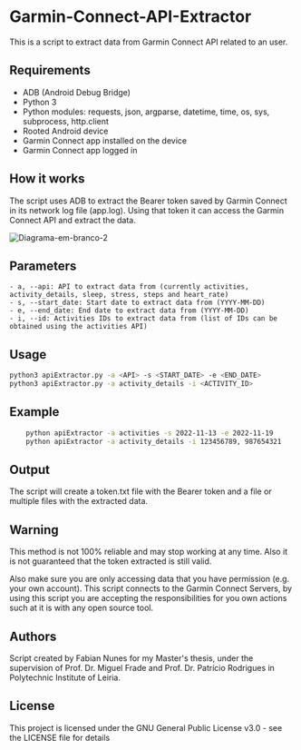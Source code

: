 # Garmin-Connect-API-Extractor

This is a script to extract data from Garmin Connect API related to an user.

## Requirements
 - ADB (Android Debug Bridge)
 - Python 3
 - Python modules: requests, json, argparse, datetime, time, os, sys, subprocess, http.client
 - Rooted Android device
 - Garmin Connect app installed on the device
 - Garmin Connect app logged in

## How it works

The script uses ADB to extract the Bearer token saved by Garmin Connect in its network log file (app.log).
Using that token it can access the Garmin Connect API and extract the data.

<img src="https://i.ibb.co/Y8BfCTj/Diagrama-em-branco-2.png" alt="Diagrama-em-branco-2" border="0">

## Parameters
    - a, --api: API to extract data from (currently activities, activity_details, sleep, stress, steps and heart_rate)
    - s, --start_date: Start date to extract data from (YYYY-MM-DD)
    - e, --end_date: End date to extract data from (YYYY-MM-DD)
    - i, --id: Activities IDs to extract data from (list of IDs can be obtained using the activities API)

## Usage

```bash
python3 apiExtractor.py -a <API> -s <START_DATE> -e <END_DATE>
python3 apiExtractor.py -a activity_details -i <ACTIVITY_ID>
```

## Example

```bash
    python apiExtractor -a activities -s 2022-11-13 -e 2022-11-19
    python apiExtractor -a activity_details -i 123456789, 987654321
```

## Output

The script will create a token.txt file with the Bearer token and a file or multiple files with the extracted data.

## Warning

This method is not 100% reliable and may stop working at any time. Also it is not guaranteed that the token extracted is still valid.

Also make sure you are only accessing data that you have permission (e.g. your own account). This script connects to the Garmin Connect
Servers, by using this script you are accepting the responsibilities for you own actions such at it is with any open source tool.

## Authors

Script created by Fabian Nunes for my Master's thesis, under the supervision of Prof. Dr. Miguel Frade and Prof. Dr. Patrício Rodrigues in Polytechnic Institute of Leiria.

## License

This project is licensed under the GNU General Public License v3.0 - see the LICENSE file for details